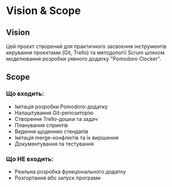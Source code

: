 # Vision & Scope

## Vision

Цей проєкт створений для практичного засвоєння інструментів керування проєктами (Git, Trello) та методології Scrum шляхом моделювання розробки уявного додатку "Pomodoro Clocker".

## Scope

### Що входить:
- Імітація розробки Pomodoro-додатку
- Налаштування Git-репозиторію
- Створення Trello-дошки та задач
- Планування спринтів
- Ведення щоденних стендапів
- Імітація merge-конфліктів та їх вирішення
- Документування та тестування

### Що НЕ входить:
- Реальна розробка функціонального додатку
- Розгортання або запуск програми
